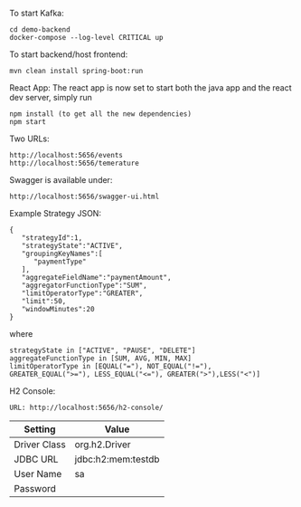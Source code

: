 To start Kafka:

```
cd demo-backend
docker-compose --log-level CRITICAL up
```

To start backend/host frontend:

```
mvn clean install spring-boot:run
```

React App:
The react app is now set to start both the java app and the react dev server, simply run

```
npm install (to get all the new dependencies)
npm start
```

Two URLs:

```
http://localhost:5656/events
http://localhost:5656/temerature
```

Swagger is available under:

```
http://localhost:5656/swagger-ui.html
```

Example Strategy JSON:

```
{
   "strategyId":1,
   "strategyState":"ACTIVE",
   "groupingKeyNames":[
      "paymentType"
   ],
   "aggregateFieldName":"paymentAmount",
   "aggregatorFunctionType":"SUM",
   "limitOperatorType":"GREATER",
   "limit":50,
   "windowMinutes":20
}
```

where

```
strategyState in ["ACTIVE", "PAUSE", "DELETE"]
aggregateFunctionType in [SUM, AVG, MIN, MAX]
limitOperatorType in [EQUAL("="), NOT_EQUAL("!="), GREATER_EQUAL(">="), LESS_EQUAL("<="), GREATER(">"),LESS("<")]
```

H2 Console:

```
URL: http://localhost:5656/h2-console/
```

| Setting      | Value              |
| ------------ | ------------------ |
| Driver Class | org.h2.Driver      |
| JDBC URL     | jdbc:h2:mem:testdb |
| User Name    | sa                 |
| Password     |                    |
